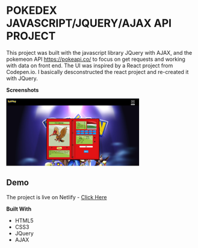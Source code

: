 #  POKEDEX JAVASCRIPT/JQUERY/AJAX API PROJECT


This project was built with the javascript library JQuery with AJAX, and the pokemeon API  https://pokeapi.co/ to focus on get requests and working with
data on front end.  The UI was inspired by a React project from Codepen.io. I basically desconstructed the react project and re-created it with JQuery.

**Screenshots**

<img src="images/Screenshot-Pokedex.png" width="70%">



**Demo**
---------

The project is live on Netlify -
[Click Here](https://leonredman.github.io/JQuery-Pokedex/)

 **Built With**

* HTML5
* CSS3 
* JQuery
* AJAX



